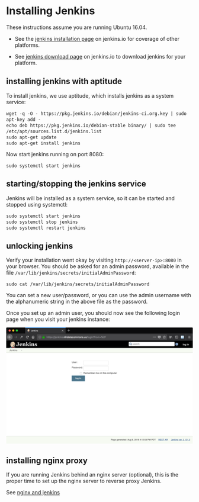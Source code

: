 # Installing Jenkins

These instructions assume you are running Ubuntu 16.04.

* See the [jenkins installation page](https://jenkins.io/doc/book/installing/)
  on jenkins.io for coverage of other platforms.

* See [jenkins download page](https://jenkins.io/download/) on jenkins.io
  to download jenkins for your platform.

## installing jenkins with aptitude

To install jenkins, we use aptitude, which installs
jenkins as a system service:

```
wget -q -O - https://pkg.jenkins.io/debian/jenkins-ci.org.key | sudo apt-key add -
echo deb https://pkg.jenkins.io/debian-stable binary/ | sudo tee /etc/apt/sources.list.d/jenkins.list
sudo apt-get update
sudo apt-get install jenkins
```

Now start jenkins running on port 8080:

```
sudo systemctl start jenkins
```

## starting/stopping the jenkins service

Jenkins will be installed as a system service, so it can be 
started and stopped using systemctl:

```
sudo systemctl start jenkins
sudo systemctl stop jenkins
sudo systemctl restart jenkins
```

## unlocking jenkins

Verify your installation went okay by visiting
`http://<server-ip>:8080` in your browser. You should
be asked for an admin password, available in the file
`/var/lib/jenkins/secrets/initialAdminPassword`:

```
sudo cat /var/lib/jenkins/secrets/initialAdminPassword
```

You can set a new user/password, or you can use
the admin username with the alphanumeric string in
the above file as the password.

Once you set up an admin user, you should now see
the following login page when you visit your jenkins
instance:

![Jenkins pre-login](images/jenkins-login-pre.png)


## installing nginx proxy

If you are running Jenkins behind an nginx server (optional), 
this is the proper time to set up the nginx server to reverse 
proxy Jenkins.

See [nginx and jenkins](nginx.md)



